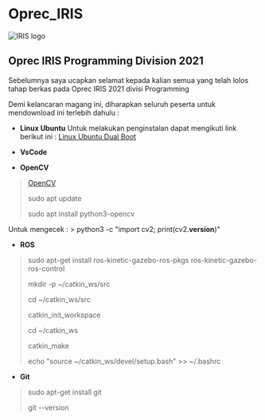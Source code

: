 # Oprec_IRIS



![IRIS logo](https://user-images.githubusercontent.com/59762293/112008389-03ad3d00-8b58-11eb-9367-984b720e3619.png)


## Oprec IRIS Programming Division 2021
Sebelumnya saya ucapkan selamat kepada kalian semua yang telah lolos tahap berkas pada Oprec IRIS 2021 divisi Programming

Demi kelancaran magang ini, diharapkan seluruh peserta untuk mendownload ini terlebih dahulu :

* **Linux Ubuntu**
Untuk melakukan penginstalan dapat mengikuti link berikut ini :
[Linux Ubuntu Dual Boot](https://teknoding.com/dual-boot-ubuntu-windows/ "Ubuntu Dual Boot")

* **VsCode**


* **OpenCV**
> [OpenCV](https://www.linuxid.net/33313/cara-install-dan-konfigurasi-opencv-di-ubuntu-18-04/ "OpenCV")
> 
> sudo apt update
> 
> sudo apt install python3-opencv

Untuk mengecek : > python3 -c "import cv2; print(cv2.__version__)"


* **ROS**
>sudo apt-get install ros-kinetic-gazebo-ros-pkgs ros-kinetic-gazebo-ros-control
>
>mkdir -p ~/catkin_ws/src
>
>cd ~/catkin_ws/src
>
>catkin_init_workspace
>
>cd ~/catkin_ws
>
>catkin_make
>
>echo "source ~/catkin_ws/devel/setup.bash" >> ~/.bashrc

* **Git**
>sudo apt-get install git
>
>git --version
